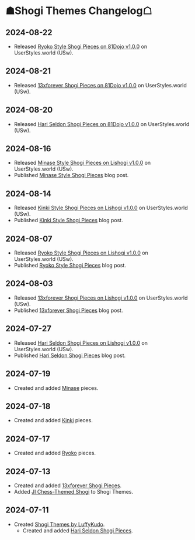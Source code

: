 # ☗Shogi Themes Changelog☖

## 2024-08-22
- Released [Ryoko Style Shogi Pieces on 81Dojo v1.0.0](https://userstyles.world/style/17785/) on UserStyles.world (USw).

## 2024-08-21
- Released [13xforever Shogi Pieces on 81Dojo v1.0.0](https://userstyles.world/style/17772/) on UserStyles.world (USw).

## 2024-08-20
- Released [Hari Seldon Shogi Pieces on 81Dojo v1.0.0](https://userstyles.world/style/17766/) on UserStyles.world (USw).

## 2024-08-16
- Released [Minase Style Shogi Pieces on Lishogi v1.0.0](https://userstyles.world/style/17718/) on UserStyles.world (USw).
- Published [Minase Style Shogi Pieces](https://luffykudo.wordpress.com/2024/08/16/minase-style-shogi-pieces/) blog post.

## 2024-08-14
- Released [Kinki Style Shogi Pieces on Lishogi v1.0.0](https://userstyles.world/style/17688/) on UserStyles.world (USw).
- Published [Kinki Style Shogi Pieces](https://luffykudo.wordpress.com/2024/08/14/kinki-style-shogi-pieces/) blog post.

## 2024-08-07
- Released [Ryoko Style Shogi Pieces on Lishogi v1.0.0](https://userstyles.world/style/17599/) on UserStyles.world (USw).
- Published [Ryoko Style Shogi Pieces](https://luffykudo.wordpress.com/2024/08/07/ryoko-style-shogi-pieces/) blog post.

## 2024-08-03
- Released [13xforever Shogi Pieces on Lishogi v1.0.0](https://userstyles.world/style/17522/) on UserStyles.world (USw).
- Published [13xforever Shogi Pieces](https://luffykudo.wordpress.com/2024/08/03/13xforever-shogi-pieces/) blog post.

## 2024-07-27
- Released [Hari Seldon Shogi Pieces on Lishogi v1.0.0](https://userstyles.world/style/17395/) on UserStyles.world (USw).
- Published [Hari Seldon Shogi Pieces](https://luffykudo.wordpress.com/2024/07/27/hari-seldon-shogi-pieces) blog post.

## 2024-07-19
- Created and added [Minase](https://github.com/LuffyKudo/Shogi-Themes/blob/main/Minase) pieces.

## 2024-07-18
- Created and added [Kinki](https://github.com/LuffyKudo/Shogi-Themes/blob/main/Kinki) pieces.

## 2024-07-17
- Created and added [Ryoko](https://github.com/LuffyKudo/Shogi-Themes/blob/main/Ryoko) pieces.
## 2024-07-13
- Created and added [13xforever Shogi Pieces](https://github.com/LuffyKudo/Shogi-Themes/tree/main/13xforever%20Shogi%20Pieces).
- Added [JI Chess-Themed Shogi](https://github.com/LuffyKudo/JI-Chess-Themed-Shogi) to Shogi Themes.
## 2024-07-11
- Created [Shogi Themes by LuffyKudo](https://github.com/LuffyKudo/Shogi-Themes/).
  - Created and added [Hari Seldon Shogi Pieces](https://github.com/LuffyKudo/Shogi-Themes/tree/main/Hari%20Seldon%20Shogi%20Pieces).
